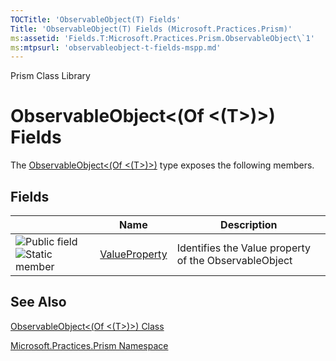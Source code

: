 ```yaml
---
TOCTitle: 'ObservableObject(T) Fields'
Title: 'ObservableObject(T) Fields (Microsoft.Practices.Prism)'
ms:assetid: 'Fields.T:Microsoft.Practices.Prism.ObservableObject\`1'
ms:mtpsurl: 'observableobject-t-fields-mspp.md'
---
```


Prism Class Library

ObservableObject&lt;(Of &lt;(T&gt;)&gt;) Fields
===============================================

The [ObservableObject&lt;(Of &lt;(T&gt;)&gt;)](https://msdn.microsoft.com/library/microsoft.practices.prism.observableobject%601) type exposes the following members.

Fields
------

<span id="fieldTableToggle"></span>
<table>

<thead>
<tr class="header">
<th> </th>
<th>Name</th>
<th>Description</th>
</tr>
</thead>
<tbody>
<tr class="odd">
<td><img src="https://msdn.microsoft.com/en-us/Gg430945.pubfield(en-us,PandP.50).gif" title="Public field" /><img src="https://msdn.microsoft.com/en-us/Gg430945.static(en-us,PandP.50).gif" title="Static member" /></td>
<td><a href="https://msdn.microsoft.com/library/microsoft.practices.prism.observableobject%601.valueproperty">ValueProperty</a></td>
<td><div class="summary">
Identifies the Value property of the ObservableObject
</div></td>
</tr>
</tbody>
</table>

See Also
--------


[ObservableObject&lt;(Of &lt;(T&gt;)&gt;) Class](https://msdn.microsoft.com/library/microsoft.practices.prism.observableobject%601)

[Microsoft.Practices.Prism Namespace](https://msdn.microsoft.com/library/microsoft.practices.prism)
